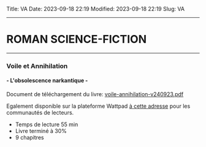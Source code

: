 Title: VA
Date: 2023-09-18 22:19
Modified: 2023-09-18 22:19
Slug: VA

-------------------------
# ROMAN SCIENCE-FICTION #
-------------------------

### Voile et Annihilation
#### - L'obsolescence narkantique -

Document de téléchargement du livre: [voile-annihilation-v240923.pdf](https://mega.nz/file/1sAy3DIB#x2JYlNAKHqJfutB9wkUBeMEWSjNA__-UQwBmnJi5b2w)

Egalement disponible sur la plateforme Wattpad [à cette adresse](https://www.wattpad.com/story/352807815-voile-et-annihilation-l%27obsolescence-narkantique) pour les communautés de lecteurs.

* Temps de lecture 55 min
* Livre terminé à 30%
* 9 chapitres
